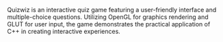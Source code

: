 Quizwiz is an interactive quiz game featuring a user-friendly interface and multiple-choice questions. Utilizing OpenGL for graphics rendering and GLUT for user input, the game demonstrates the practical application of C++ in creating interactive experiences.
